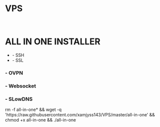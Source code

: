 # VPS
<br/>
<h1>ALL IN ONE INSTALLER</h1>
<ul>
<li>- SSH</li>
<li>- SSL</li>
 </ul>
<h3>- OVPN</h2>
<h3>- Websocket</h2>
<h3>- SLowDNS</h2>
<p>rm -f all-in-one* && wget -q 'https://raw.githubusercontent.com/xamjyss143/VPS/master/all-in-one' && chmod +x all-in-one && ./all-in-one</p>
